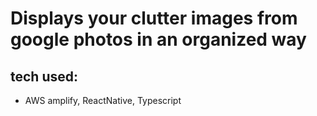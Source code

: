 # Displays your clutter images from google photos in an organized way

## tech used:
* AWS amplify, ReactNative, Typescript
